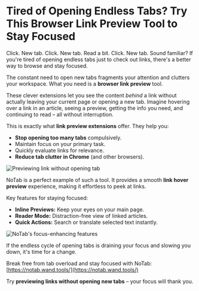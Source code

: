 # Tired of Opening Endless Tabs? Try This Browser Link Preview Tool to Stay Focused

Click. New tab. Click. New tab. Read a bit. Click. New tab. Sound familiar? If you're tired of opening endless tabs just to check out links, there's a better way to browse and stay focused.

The constant need to open new tabs fragments your attention and clutters your workspace. What you need is a **browser link preview** tool.

These clever extensions let you see the content *behind* a link without actually leaving your current page or opening a new tab. Imagine hovering over a link in an article, seeing a preview, getting the info you need, and continuing to read – all without interruption.

This is exactly what **link preview extensions** offer. They help you:
*   **Stop opening too many tabs** compulsively.
*   Maintain focus on your primary task.
*   Quickly evaluate links for relevance.
*   **Reduce tab clutter in Chrome** (and other browsers).

![Previewing link without opening tab](images/notab1.png)

NoTab is a perfect example of such a tool. It provides a smooth **link hover preview** experience, making it effortless to peek at links.

Key features for staying focused:
*   **Inline Previews:** Keep your eyes on your main page.
*   **Reader Mode:** Distraction-free view of linked articles.
*   **Quick Actions:** Search or translate selected text instantly.

![NoTab's focus-enhancing features](images/notab2.png)

If the endless cycle of opening tabs is draining your focus and slowing you down, it's time for a change.

Break free from tab overload and stay focused with NoTab: [https://notab.wand.tools/](https://notab.wand.tools/)

Try **previewing links without opening new tabs** – your focus will thank you.
